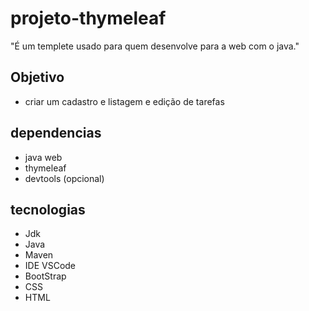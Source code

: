 # projeto-thymeleaf
"É um templete usado para quem desenvolve para a web com o java."
## Objetivo
* criar um cadastro e listagem e edição de tarefas
## dependencias
* java web
* thymeleaf
* devtools (opcional)
## tecnologias
* Jdk
* Java
* Maven
* IDE VSCode
* BootStrap
* CSS
* HTML
